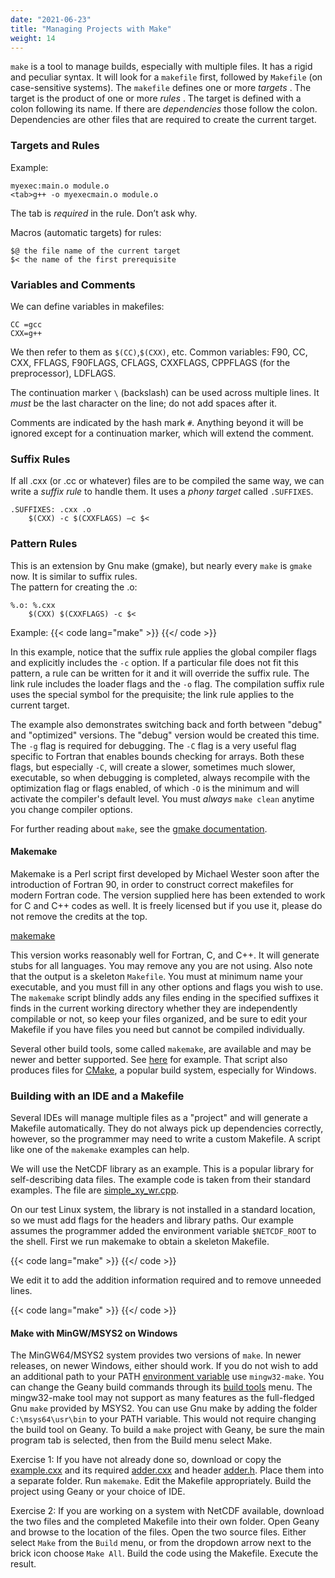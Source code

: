 ```yaml
---
date: "2021-06-23"
title: "Managing Projects with Make"
weight: 14
---
```


`make` is a tool to manage builds, especially with multiple files.
It has a rigid and peculiar syntax.
It will look for a `makefile` first, followed by `Makefile` (on case-sensitive systems).
The `makefile` defines one or more _targets_ .  The target is the product of one or more _rules_ .
The target is defined with a colon following its name.  If there are _dependencies_ those follow the colon.
Dependencies are other files that are required to create the current target.

### Targets and Rules

Example:
```
myexec:main.o module.o
<tab>g++ -o myexecmain.o module.o
```
The tab is _required_ in the rule.  Don’t ask why.

Macros (automatic targets) for rules:
```
$@ the file name of the current target
$< the name of the first prerequisite
```

### Variables and Comments

We can define variables in makefiles:
```
CC =gcc
CXX=g++
```
We then refer to them as `$(CC)`,`$(CXX)`, etc.
Common variables: F90, CC, CXX, FFLAGS, F90FLAGS, CFLAGS, CXXFLAGS, CPPFLAGS (for the preprocessor), LDFLAGS.

The continuation marker `\` (backslash) can be used across multiple lines. It _must_ be the last character on the line; do not add spaces after it.

Comments are indicated by the hash mark `#`.  Anything beyond it will be ignored except for a continuation marker, which will extend the comment.

### Suffix Rules

If all .cxx (or .cc or whatever) files are to be compiled the same way, we can write a _suffix rule_ to handle them.
It uses a _phony target_ called `.SUFFIXES`.
```
.SUFFIXES: .cxx .o
	$(CXX) -c $(CXXFLAGS) –c $<
```

### Pattern Rules

This is an extension by Gnu make (gmake), but nearly every `make` is `gmake` now.
It is similar to suffix rules.  
The pattern for creating the .o:
```
%.o: %.cxx
	$(CXX) $(CXXFLAGS) -c $<
```

Example:
{{< code lang="make" >}}
[](code/Makefile)
{{</ code >}}

In this example, notice that the suffix rule applies the global compiler flags and explicitly includes the `-c` option.  If a particular file does not fit this pattern, a rule can be written for it and it will override the suffix rule.  The link rule includes the loader flags and the `-o` flag.  The compilation suffix rule uses the special symbol for the prequisite; the link rule applies to the current target.

The example also demonstrates switching back and forth between "debug" and "optimized" versions.  The "debug" version would be created this time.  The `-g` flag is required for debugging.  The `-C` flag is a very useful flag specific to Fortran that enables bounds checking for arrays.  Both these flags, but especially `-C`, will create a slower, sometimes much slower, executable, so when debugging is completed, always recompile with the optimization flag or flags enabled, of which `-O` is the minimum and will activate the compiler's default level.  You must _always_ `make clean` anytime you change compiler options.

For further reading about `make`, see the [gmake documentation](https://www.gnu.org/software/make/manual/).

#### Makemake

Makemake is a Perl script first developed by Michael Wester soon after the introduction of Fortran 90, in order to construct correct makefiles for modern Fortran code.  The version supplied here has been extended to work for C and C++ codes as well.  It is freely licensed but if you use it, please do not remove the credits at the top.

[makemake](code/makemake)

This version works reasonably well for Fortran, C, and C++.  It will generate stubs for all languages. You may remove any you are not using.  Also note that the output is a skeleton `Makefile`.  You must at minimum name your executable, and you must fill in any other options and flags you wish to use.  The `makemake` script blindly adds any files ending in the specified suffixes it finds in the current working directory whether they are independently compilable or not, so keep your files organized, and be sure to edit your Makefile if you have files you need but cannot be compiled individually.

Several other build tools, some called `makemake`, are available and may be newer and better supported.  See [here](https://github.com/OutsourcedGuru/makemake) for example.  That script also produces files for [CMake](https://cmake.org), a popular build system, especially for Windows.

### Building with an IDE and a Makefile

Several IDEs will manage multiple files as a "project" and will generate a Makefile automatically.  They do not always pick up dependencies correctly, however, so the programmer may need to write a custom Makefile.  A script like one of the `makemake` examples can help.

We will use the NetCDF library as an example.  This is a popular library for self-describing data files.  The example code is taken from their standard examples.  The file are [simple_xy_wr.cpp](code/netcdf_example/simple_xy_wr.cpp).

On our test Linux system, the library is not installed in a standard location, so we must add flags for the headers and library paths.  Our example assumes the programmer added the environment variable `$NETCDF_ROOT` to the shell.
First we run makemake to obtain a skeleton Makefile.

{{< code lang="make" >}}
[](code/netcdf_example/Makefile.sample)
{{</ code >}}

We edit it to add the addition information required and to remove unneeded lines.

{{< code lang="make" >}}
[](code/netcdf_example/Makefile)
{{</ code >}}

#### Make with MinGW/MSYS2 on Windows

The MinGW64/MSYS2 system provides two versions of `make`.  In newer releases, on newer Windows, either should work.  If you do not wish to add an additional path to your PATH [environment variable](setting_up.md#environment-variables-in-windows) use `mingw32-make`.  You can change the Geany build commands through its [build tools](setting_up.md#build-commands-in-geany) menu.  The mingw32-make tool may not support as many features as the full-fledged Gnu `make` provided by MSYS2. You can use Gnu make by adding the folder `C:\msys64\usr\bin` to your PATH variable.  This would not require changing the build tool on Geany.  To build a `make` project with Geany, be sure the main program tab is selected, then from the Build menu select Make.

Exercise 1:
If you have not already done so, download or copy the [example.cxx](code/compiler_example/example.cxx) and its required [adder.cxx](code/compiler_example/adder.cxx) and header [adder.h](code/compiler_example/adder.h).  Place them into a separate folder.  Run `makemake`.  Edit the Makefile appropriately.  Build the project using Geany or your choice of IDE.

Exercise 2:
If you are working on a system with NetCDF available, download the two files and the completed Makefile into their own folder.  Open Geany and browse to the location of the files.  Open the two source files.  Either select `Make` from the `Build` menu, or from the dropdown arrow next to the brick icon choose `Make All`.
Build the code using the Makefile.  Execute the result.

